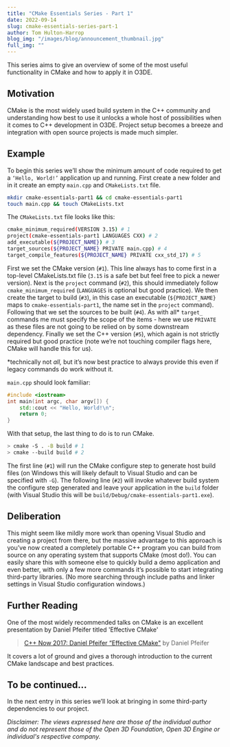 ```yaml
---
title: "CMake Essentials Series - Part 1"
date: 2022-09-14
slug: cmake-essentials-series-part-1
author: Tom Hulton-Harrop
blog_img: "/images/blog/announcement_thumbnail.jpg"
full_img: ""
---
```


This series aims to give an overview of some of the most useful functionality in CMake and how to apply it in O3DE.

## Motivation

CMake is the most widely used build system in the C++ community and understanding how best to use it unlocks a whole host of possibilities when it comes to C++ development in O3DE. Project setup becomes a breeze and integration with open source projects is made much simpler.

## Example

To begin this series we’ll show the minimum amount of code required to get a `‘Hello, World!’` application up and running. First create a new folder and in it create an empty `main.cpp` and `CMakeLists.txt` file.

```bash
mkdir cmake-essentials-part1 && cd cmake-essentials-part1
touch main.cpp && touch CMakeLists.txt
```

The `CMakeLists.txt` file looks like this:

```bash
cmake_minimum_required(VERSION 3.15) # 1
project(cmake-essentials-part1 LANGUAGES CXX) # 2
add_executable(${PROJECT_NAME}) # 3
target_sources(${PROJECT_NAME} PRIVATE main.cpp) # 4
target_compile_features(${PROJECT_NAME} PRIVATE cxx_std_17) # 5
```

First we set the CMake version (`#1`). This line always has to come first in a top-level CMakeLists.txt file (`3.15` is a safe bet but feel free to pick a newer version). Next is the `project` command (`#2`), this should immediately follow `cmake_minimum_required` (`LANGUAGES` is optional but good practice). We then create the target to build (`#3`), in this case an executable (`${PROJECT_NAME}` maps to `cmake-essentials-part1`, the name set in the `project` command). Following that we set the sources to be built (`#4`). As with all* `target_` commands me must specify the scope of the items - here we use `PRIVATE` as these files are not going to be relied on by some downstream dependency. Finally we set the C++ version (`#5`), which again is not strictly required but good practice (note we’re not touching compiler flags here, CMake will handle this for us).

*technically not _all,_ but it’s now best practice to always provide this even if legacy commands do work without it.

`main.cpp` should look familiar:

```c++
#include <iostream>
int main(int argc, char argv[]) {
    std::cout << "Hello, World!\n";
    return 0;
}
```

With that setup, the last thing to do is to run CMake.

```bash
> cmake -S . -B build # 1
> cmake --build build # 2
```

The first line (`#1`) will run the CMake configure step to generate host build files (on Windows this will likely default to Visual Studio and can be specified with `-G`). The following line (`#2`) will invoke whatever build system the configure step generated and leave your application in the `build` folder (with Visual Studio this will be `build/Debug/cmake-essentials-part1.exe`).

## Deliberation

This might seem like mildly more work than opening Visual Studio and creating a project from there, but the massive advantage to this approach is you’ve now created a completely portable C++ program you can build from source on any operating system that supports CMake (most do!). You can easily share this with someone else to quickly build a demo application and even better, with only a few more commands it’s possible to start integrating third-party libraries. (No more searching through include paths and linker settings in Visual Studio configuration windows.)

## Further Reading

One of the most widely recommended talks on CMake is an excellent presentation by Daniel Pfeifer titled 'Effective CMake'

> [C++ Now 2017: Daniel Pfeifer “Effective CMake"](https://youtu.be/bsXLMQ6WgIk) by Daniel Pfeifer

It covers a lot of ground and gives a thorough introduction to the current CMake landscape and best practices.

## To be continued...

In the next entry in this series we’ll look at bringing in some third-party dependencies to our project.

_Disclaimer: The views expressed here are those of the individual author and do not represent those of the Open 3D Foundation, Open 3D Engine or individual's respective company._